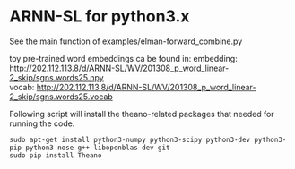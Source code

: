 # ARNN-SL for python3.x

See the main function of examples/elman-forward_combine.py

toy pre-trained word embeddings ca be found in:
embedding: http://202.112.113.8/d/ARNN-SL/WV/201308_p_word_linear-2_skip/sgns.words25.npy    
vocab: http://202.112.113.8/d/ARNN-SL/WV/201308_p_word_linear-2_skip/sgns.words25.vocab


Following script will install the theano-related packages that needed for running the code.
```
sudo apt-get install python3-numpy python3-scipy python3-dev python3-pip python3-nose g++ libopenblas-dev git
sudo pip install Theano
```